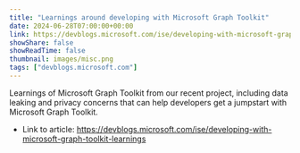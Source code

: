```yaml
---
title: "Learnings around developing with Microsoft Graph Toolkit"
date: 2024-06-28T07:00:00+00:00
link: https://devblogs.microsoft.com/ise/developing-with-microsoft-graph-toolkit-learnings
showShare: false
showReadTime: false
thumbnail: images/misc.png
tags: ["devblogs.microsoft.com"]
---
```

Learnings of Microsoft Graph Toolkit from our recent project, including data leaking and privacy concerns that can help developers get a jumpstart with Microsoft Graph Toolkit.

- Link to article: https://devblogs.microsoft.com/ise/developing-with-microsoft-graph-toolkit-learnings